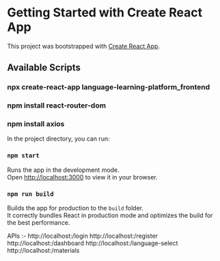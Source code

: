 # Getting Started with Create React App

This project was bootstrapped with [Create React App](https://github.com/facebook/create-react-app).

## Available Scripts

### npx create-react-app language-learning-platform_frontend
### npm install react-router-dom
### npm install axios

In the project directory, you can run:

### `npm start`

Runs the app in the development mode.\
Open [http://localhost:3000](http://localhost:3000) to view it in your browser.


### `npm run build`

Builds the app for production to the `build` folder.\
It correctly bundles React in production mode and optimizes the build for the best performance.

APIs :- 
http://localhost:<port>/login
http://localhost:<port>/register
http://localhost:<port>/dashboard
http://localhost:<port>/language-select
http://localhost:<port>/materials

